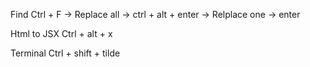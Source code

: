 Find
Ctrl + F
		-> Replace all ->  ctrl + alt + enter
		-> Relplace one -> enter

Html to JSX
		Ctrl + alt + x

Terminal 
	Ctrl + shift + tilde

